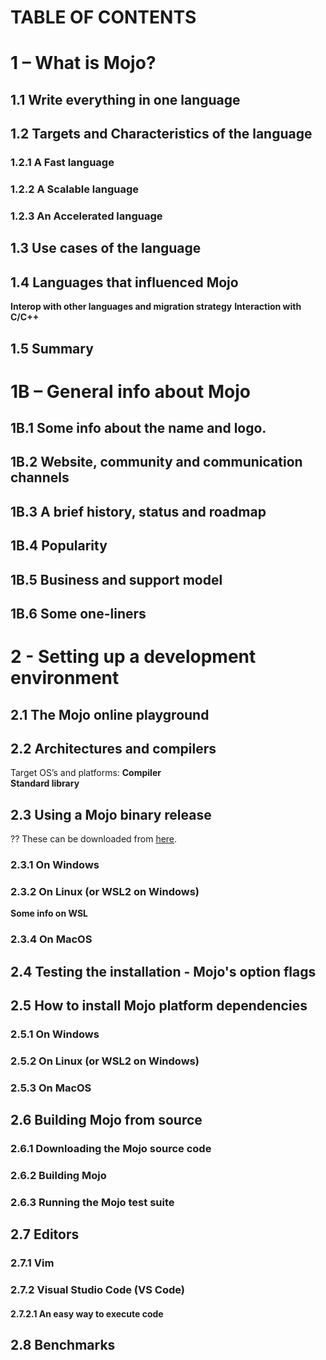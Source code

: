 # TABLE OF CONTENTS

# 1 – What is Mojo?
## 1.1 Write everything in one language
## 1.2 Targets and Characteristics of the language
### 1.2.1 A Fast language
### 1.2.2 A Scalable language
### 1.2.3 An Accelerated language
## 1.3 Use cases of the language
## 1.4 Languages that influenced Mojo
**Interop with other languages and migration strategy** 
**Interaction with C/C++** 
## 1.5 Summary 

# 1B – General info about Mojo
## 1B.1 Some info about the name and logo.
## 1B.2 Website, community and communication channels
## 1B.3 A brief history, status and roadmap 
## 1B.4 Popularity
## 1B.5 Business and support model
## 1B.6 Some one-liners

# 2 - Setting up a development environment
## 2.1 The Mojo online playground
## 2.2 Architectures and compilers
Target OS’s and platforms:
**Compiler**  
**Standard library**  
## 2.3 Using a Mojo binary release
?? These can be downloaded from [here]().
### 2.3.1 On Windows
### 2.3.2 On Linux (or WSL2 on Windows)
**Some info on WSL**  
### 2.3.4 On MacOS
## 2.4 Testing the installation - Mojo's option flags
## 2.5 How to install Mojo platform dependencies
### 2.5.1 On Windows
### 2.5.2 On Linux (or WSL2 on Windows)
### 2.5.3 On MacOS
## 2.6 Building Mojo from source
### 2.6.1 Downloading the Mojo source code
### 2.6.2 Building Mojo
### 2.6.3 Running the Mojo test suite
## 2.7  Editors
### 2.7.1 Vim
### 2.7.2 Visual Studio Code (VS Code)
#### 2.7.2.1 An easy way to execute code
## 2.8 Benchmarks








